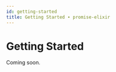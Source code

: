 ```yaml
---
id: getting-started
title: Getting Started ∙ promise-elixir
---
```


# Getting Started

Coming soon.

